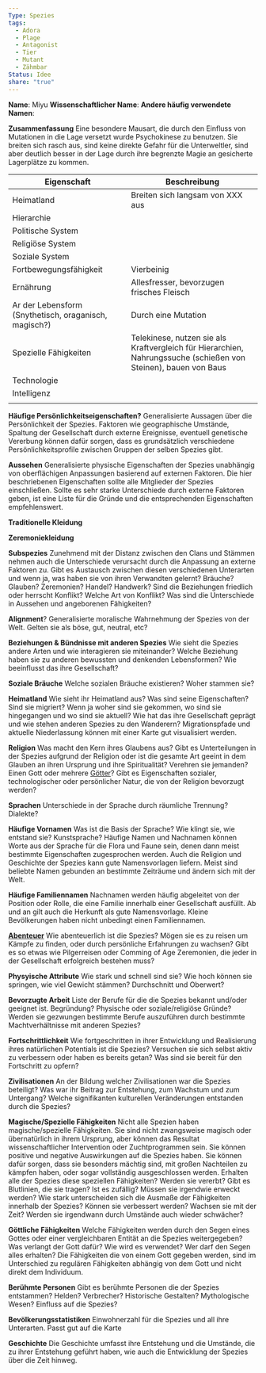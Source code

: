 ```yaml
---
Type: Spezies
tags:
  - Adora
  - Plage
  - Antagonist
  - Tier
  - Mutant
  - Zähmbar
Status: Idee
share: "true"
---
```

**Name**: Miyu
**Wissenschaftlicher Name**:
**Andere häufig verwendete Namen**:

**Zusammenfassung**
Eine besondere Mausart, die durch den Einfluss von Mutationen in die Lage versetzt wurde Psychokinese zu benutzen. Sie breiten sich rasch aus, sind keine direkte Gefahr für die Unterweltler, sind aber deutlich besser in der Lage durch ihre begrenzte Magie an gesicherte Lagerplätze zu kommen. 

| Eigenschaft                                           | Beschreibung                                                                                                    |
| ----------------------------------------------------- | --------------------------------------------------------------------------------------------------------------- |
| Heimatland                                            | Breiten sich langsam von XXX aus                                                                                |
| Hierarchie                                            |                                                                                                                 |
| Politische System                                     |                                                                                                                 |
| Religiöse System                                      |                                                                                                                 |
| Soziale System                                        |                                                                                                                 |
| Fortbewegungsfähigkeit                                | Vierbeinig                                                                                                      |
| Ernährung                                             | Allesfresser, bevorzugen frisches Fleisch                                                                       |
| Ar der Lebensform (Snythetisch, oraganisch, magisch?) | Durch eine Mutation                                                                                             |
| Spezielle Fähigkeiten                                 | Telekinese, nutzen sie als Kraftvergleich für Hierarchien, Nahrungssuche (schießen von Steinen), bauen von Baus | 
| Technologie                                           |                                                                                                                 |
| Intelligenz                                           |                                                                                                                 |
|                                                       |                                                                                                                 |

**Häufige Persönlichkeitseigenschaften?** 
Generalisierte Aussagen über die Persönlichkeit der Spezies. Faktoren wie geographische Umstände, Spaltung der Gesellschaft durch externe Ereignisse, eventuell genetische Vererbung können dafür sorgen, dass es grundsätzlich verschiedene Persönlichkeitsprofile zwischen Gruppen der selben Spezies gibt. 

**Aussehen**
Generalisierte physische Eigenschaften der Spezies unabhängig von oberflächigen Anpassungen basierend auf externen Faktoren. Die hier beschriebenen Eigenschaften sollte alle Mitglieder der Spezies einschließen. 
Sollte es sehr starke Unterschiede durch externe Faktoren geben, ist eine Liste für die Gründe und die entsprechenden Eigenschaften empfehlenswert. 

**Traditionelle Kleidung**



**Zeremoniekleidung**



**Subspezies**
Zunehmend mit der Distanz zwischen den Clans und Stämmen nehmen auch die Unterschiede verursacht durch die Anpassung an externe Faktoren zu. Gibt es Austausch zwischen diesen verschiedenen Unterarten und wenn ja, was haben sie von ihren Verwandten gelernt? Bräuche? Glauben? Zeremonien? Handel? Handwerk? Sind die Beziehungen friedlich oder herrscht Konflikt? Welche Art von Konflikt? Was sind die Unterschiede in Aussehen und angeborenen Fähigkeiten? 



**Alignment**?
Generalisierte moralische Wahrnehmung der Spezies von der Welt. Gelten sie als böse, gut, neutral, etc?



**Beziehungen & Bündnisse mit anderen Spezies**
Wie sieht die Spezies andere Arten und wie interagieren sie miteinander? Welche Beziehung haben sie zu anderen bewussten und denkenden Lebensformen? Wie beeinflusst das ihre Gesellschaft?



**Soziale Bräuche**
Welche sozialen Bräuche existieren? Woher stammen sie? 



**Heimatland**
Wie sieht ihr Heimatland aus? Was sind seine Eigenschaften? Sind sie migriert? Wenn ja woher sind sie gekommen, wo sind sie hingegangen und wo sind sie aktuell? Wie hat das ihre Gesellschaft geprägt und wie stehen anderen Spezies zu den Wanderern? Migrationspfade und aktuelle Niederlassung können mit einer Karte gut visualisiert werden. 



**Religion**
Was macht den Kern ihres Glaubens aus? Gibt es Unterteilungen in der Spezies aufgrund der Religion oder ist die gesamte Art geeint in dem Glauben an ihren Ursprung und ihre Spiritualität? Verehren sie jemanden? Einen Gott oder mehrere [Götter](../../../../G%C3%B6tter.md)? Gibt es Eigenschaften sozialer, technologischer oder persönlicher Natur, die von der Religion bevorzugt werden? 



**Sprachen**
Unterschiede in der Sprache durch räumliche Trennung? Dialekte? 



**Häufige Vornamen**
Was ist die Basis der Sprache? Wie klingt sie, wie entstand sie? Kunstsprache? Häufige Namen und Nachnamen können Worte aus der Sprache für die Flora und Faune sein, denen dann meist bestimmte Eigenschaften zugesprochen werden. Auch die Religion und Geschichte der Spezies kann gute Namensvorlagen liefern. Meist sind beliebte Namen gebunden an bestimmte Zeiträume und ändern sich mit der Welt. 



**Häufige Familiennamen**
Nachnamen werden häufig abgeleitet von der Position oder Rolle, die eine Familie innerhalb einer Gesellschaft ausfüllt. Ab und an gilt auch die Herkunft als gute Namensvorlage. Kleine Bevölkerungen haben nicht unbedingt einen Familiennamen. 



**[Abenteuer](../../../../Abenteuer.md)**
Wie abenteuerlich ist die Spezies? Mögen sie es zu reisen um Kämpfe zu finden, oder durch persönliche Erfahrungen zu wachsen? Gibt es so etwas wie Pilgerreisen oder Comming of Age Zeremonien, die jeder in der Gesellschaft erfolgreich bestehen muss? 



**Physyische Attribute**
Wie stark und schnell sind sie? Wie hoch können sie springen, wie viel Gewicht stämmen? Durchschnitt und Oberwert? 



**Bevorzugte Arbeit**
Liste der Berufe für die die Spezies bekannt und/oder geeignet ist. Begründung? Physische oder soziale/religiöse Gründe? Werden sie gezwungen bestimmte Berufe auszuführen durch bestimmte Machtverhältnisse mit anderen Spezies? 



**Fortschrittlichkeit**
Wie fortgeschritten in ihrer Entwicklung und Realisierung ihres natürlichen Potentials ist die Spezies? Versuchen sie sich selbst aktiv zu verbessern oder haben es bereits getan? Was sind sie bereit für den Fortschritt zu opfern?



**Zivilisationen**
An der Bildung welcher Zivilisationen war die Spezies beteiligt? Was war ihr Beitrag zur Entstehung, zum Wachstum und zum Untergang? Welche signifikanten kulturellen Veränderungen entstanden durch die Spezies? 



**Magische/Spezielle Fähigkeiten**
Nicht alle Spezien haben magische/spezielle Fähigkeiten. Sie sind nicht zwangsweise magisch oder übernatürlich in ihrem Ursprung, aber können das Resultat wissenschaftlicher Intervention oder Zuchtprogrammen sein. Sie können positive und negative Auswirkungen auf die Spezies haben. Sie können dafür sorgen, dass sie besonders mächtig sind, mit großen Nachteilen zu kämpfen haben, oder sogar vollständig ausgeschlossen werden. 
Erhalten alle der Spezies diese speziellen Fähigkeiten? Werden sie vererbt? Gibt es Blutlinien, die sie tragen? Ist es zufällig? Müssen sie irgendwie erweckt werden? Wie stark unterscheiden sich die Ausmaße der Fähigkeiten innerhalb der Spezies? Können sie verbessert werden? Wachsen sie mit der Zeit? Werden sie irgendwann durch Umstände auch wieder schwächer? 




**Göttliche Fähigkeiten**
Welche Fähigkeiten werden durch den Segen eines Gottes oder einer vergleichbaren Entität an die Spezies weitergegeben? Was verlangt der Gott dafür? Wie wird es verwendet? Wer darf den Segen alles erhalten? 
Die Fähigkeiten die von einem Gott gegeben werden, sind im Unterschied zu regulären Fähigkeiten abhängig von dem Gott und nicht direkt dem Individuum. 




**Berühmte Personen**
Gibt es berühmte Personen die der Spezies entstammen? Helden? Verbrecher? Historische Gestalten? Mythologische Wesen? Einfluss auf die Spezies?





**Bevölkerungsstatistiken**
Einwohnerzahl für die Spezies und all ihre Unterarten. Passt gut auf die Karte




**Geschichte**
Die Geschichte umfasst ihre Entstehung und die Umstände, die zu ihrer Entstehung geführt haben, wie auch die Entwicklung der Spezies über die Zeit hinweg.






